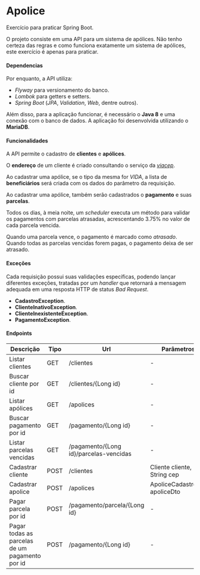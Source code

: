 # Apolice
Exercício para praticar Spring Boot.

O projeto consiste em uma API para um sistema de apólices. 
Não tenho certeza das regras e como funciona exatamente um sistema de apólices, este exercício é apenas para praticar.

#### Dependencias

Por enquanto, a API utiliza:
* *Flyway* para versionamento do banco.
* *Lombok* para getters e setters.
* *Spring Boot* (*JPA*, *Validation*, *Web*, dentre outros).

Além disso, para a aplicação funcionar, é necessário o **Java 8** e uma conexão com o banco de dados. A aplicação foi desenvolvida utilizando o **MariaDB**.

#### Funcionalidades

A API permite o cadastro de **clientes** e **apólices**.

O **endereço** de um cliente é criado consultando o serviço da [_viacep_](https://viacep.com.br/).

Ao cadastrar uma apólice, se o tipo da mesma for _VIDA_, a lista de **beneficiários** será criada com os dados do parâmetro da requisição.

Ao cadastrar uma apólice, também serão cadastrados o **pagamento** e suas **parcelas**.

Todos os dias, à meia noite, um _scheduler_ executa um método para validar os pagamentos com parcelas atrasadas, acrescentando 3.75% no valor de cada parcela vencida.

Quando uma parcela vence, o pagamento é marcado como _atrasado_. Quando todas as parcelas vencidas forem pagas, o pagamento deixa de ser atrasado.

#### Exceções
Cada requisição possui suas validações específicas, podendo lançar diferentes exceções, tratadas por um _handler_ que retornará a mensagem adequada em uma resposta HTTP de status _Bad Request_.
* **CadastroException**.
* **ClienteInativoException**.
* **ClienteInexistenteException**.
* **PagamentoException**.

#### Endpoints
|Descrição|Tipo|Url|Parâmetros|Retorno|
|---|---|---|---|---|
|Listar clientes|GET|/clientes|-|List\<Cliente\>|
|Buscar cliente por id|GET|/clientes/{Long id}|-|Cliente|
|Listar apólices|GET|/apolices|-|List\<Apolice\>|
|Buscar pagamento por id|GET|/pagamento/{Long id}|-|Pagamento|
|Listar parcelas vencidas|GET|/pagamento/{Long id}/parcelas-vencidas|-|List\<Parcela\>|
|Cadastrar cliente|POST|/clientes|Cliente cliente, String cep|Cliente|
|Cadastrar apolice|POST|/apolices|ApoliceCadastroDto apoliceDto|Apolice|
|Pagar parcela por id|POST|/pagamento/parcela/{Long id}|-|Parcela|
|Pagar todas as parcelas de um pagamento por id|POST|/pagamento/{Long id}|-|Pagamento|
